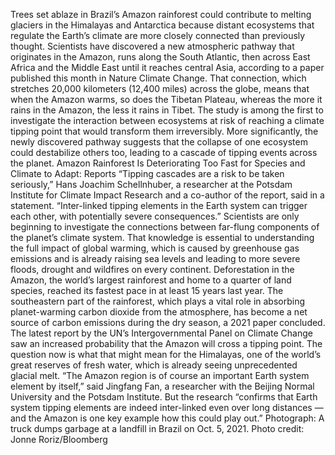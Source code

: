 Trees set ablaze in Brazil’s Amazon rainforest could contribute to melting glaciers in the Himalayas and Antarctica because distant ecosystems that regulate the Earth’s climate are more closely connected than previously thought.
Scientists have discovered a new atmospheric pathway that originates in the Amazon, runs along the South Atlantic, then across East Africa and the Middle East until it reaches central Asia, according to a paper published this month in Nature Climate Change. That connection, which stretches 20,000 kilometers (12,400 miles) across the globe, means that when the Amazon warms, so does the Tibetan Plateau, whereas the more it rains in the Amazon, the less it rains in Tibet.
The study is among the first to investigate the interaction between ecosystems at risk of reaching a climate tipping point that would transform them irreversibly. More significantly, the newly discovered pathway suggests that the collapse of one ecosystem could destabilize others too, leading to a cascade of tipping events across the planet.
Amazon Rainforest Is Deteriorating Too Fast for Species and Climate to Adapt: Reports
“Tipping cascades are a risk to be taken seriously,” Hans Joachim Schellnhuber, a researcher at the Potsdam Institute for Climate Impact Research and a co-author of the report, said in a statement. “Inter-linked tipping elements in the Earth system can trigger each other, with potentially severe consequences.”
Scientists are only beginning to investigate the connections between far-flung components of the planet’s climate system. That knowledge is essential to understanding the full impact of global warming, which is caused by greenhouse gas emissions and is already raising sea levels and leading to more severe floods, drought and wildfires on every continent.
Deforestation in the Amazon, the world’s largest rainforest and home to a quarter of land species, reached its fastest pace in at least 15 years last year. The southeastern part of the rainforest, which plays a vital role in absorbing planet-warming carbon dioxide from the atmosphere, has become a net source of carbon emissions during the dry season, a 2021 paper concluded.
The latest report by the UN’s Intergovernmental Panel on Climate Change saw an increased probability that the Amazon will cross a tipping point. The question now is what that might mean for the Himalayas, one of the world’s great reserves of fresh water, which is already seeing unprecedented glacial melt.
“The Amazon region is of course an important Earth system element by itself,” said Jingfang Fan, a researcher with the Beijing Normal University and the Potsdam Institute. But the research “confirms that Earth system tipping elements are indeed inter-linked even over long distances — and the Amazon is one key example how this could play out.”
Photograph: A truck dumps garbage at a landfill in Brazil on Oct. 5, 2021. Photo credit: Jonne Roriz/Bloomberg